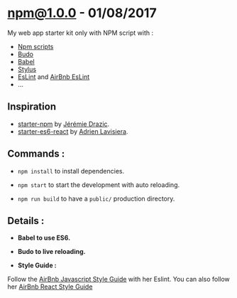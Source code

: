 # npm@1.0.0 - 01/08/2017


My web app starter kit only with NPM script with :

- [Npm scripts](https://docs.npmjs.com/misc/scripts)
- [Budo](https://github.com/mattdesl/budo)
- [Babel]()
- [Stylus]()
- [EsLint](http://eslint.org/) and [AirBnb EsLint](https://github.com/airbnb/javascript/tree/master/packages/eslint-config-airbnb)
- ...

## Inspiration

 - [starter-npm](https://github.com/JeremieDrazic/starter-npm) by [Jérémie Drazic](https://github.com/JeremieDrazic).
 - [starter-es6-react](https://github.com/ziiw/starter-es6-react) by [Adrien Lavisiera](https://github.com/ziiw).


## Commands :

- `npm install` to install dependencies.

- `npm start` to start the development with auto reloading.

- `npm run build` to have a `public/` production directory.

## Details :

- **Babel to use ES6.**

- **Budo to live reloading.**

- **Style Guide :**

Follow the [AirBnb Javascript Style Guide](https://github.com/airbnb/javascript) with her
Eslint. You can also follow her
[AirBnb React Style Guide](https://github.com/airbnb/javascript/tree/master/react)
